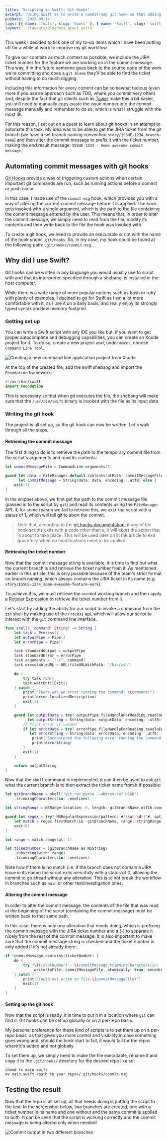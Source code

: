```yaml
---
title: 'Scripting in Swift: Git Hooks'
excerpt: 'Using Swift as to write a commit-msg git hook so that adding ticket numbers to a commit message can be automated.'
pubDate: '2022-05-14'
tags: [{ name: 'Tools', slug: 'tools' }, { name: 'Swift', slug: 'swift' }]
layout: ../layouts/BlogPostLayout.astro
---
```


This week I decided to tick one of my to-do items which I have been putting off for a while at work to improve my git workflow.

To give our commits as much context as possible, we include the JIRA ticket number for the feature we are working on in the commit message. This way, if in the future someone goes back to the source code of the work we're committing and does a `git blame` they'll be able to find the ticket without having to do much digging.

Including this information for every commit can be somewhat tedious (even more if you use an approach such as TDD, where you commit very often) and, despite the fact that git clients such as [Tower](https://www.git-tower.com/mac) make this a bit easier, you still need to manually copy-paste the issue number into the commit message manually and remember to do so, which is what I struggle with the most 😅.

For this reason, I set out on a quest to learn about git hooks in an attempt to automate this task. My idea was to be able to get the JIRA ticket from the git branch (we have a set branch naming convention `story/ISSUE-1234_branch-name`) and then alter the commit message to prefix it with the ticket number, making the end result message: `ISSUE-1234 - Some awesome commit message`.

## Automating commit messages with git hooks

[Git Hooks](https://git-scm.com/book/en/v2/Customizing-Git-Git-Hooks) provide a way of triggering custom actions when certain important git commands are run, such as running actions before a commit or push occur.

In this case, I made use of the `commit-msg` hook, which provides you with a way of altering the current commit message before it is applied. The hook gets invoked with a single argument, which is the path to the file containing the commit message entered by the user. This means that, in order to alter the commit message, we simply need to read from the file, modify its contents and then write back to the file the hook was invoked with.

To create a git hook, we need to provide an executable script with the name of the hook under `.git/hooks`. So, in my case, my hook could be found at the following path: `.git/hooks/commit-msg`.

## Why did I use Swift?

Git hooks can be written in any language you would usually use to script with and that its interpreter, specified through a shebang, is installed in the host computer.

While there is a wide range of more popular options such as bash or ruby with plenty of examples, I decided to go for Swift as I am a lot more comfortable with it, as I use it on a daily basis, and really enjoy its strongly typed syntax and low memory footprint.

### Getting set up

You can write a Swift script with any IDE you like but, if you want to get proper autocomplete and debugging capabilities, you can create an Xcode project for it. To do so, create a new project and, under `macos`, choose `Command Line Tool`.

![Creating a new command line application project from Xcode](/assets/posts/scripting-in-swift-git-hooks/xcode-new-project.png)

At the top of the created file, add the swift shebang and import the `Foundation` framework:

```swift:main.swift
#!/usr/bin/swift
import Foundation
```

This is necessary so that when git executes the file, the shebang will make sure that the `/usr/bin/swift` binary is invoked with the file as its input data.

### Writing the git hook

The project is all set up, so the git hook can now be written. Let's walk through all the steps.

#### Retrieving the commit message

The first thing to do is to retrieve the path to the temporary commit file from the script's arguments and read its contents:

```swift:main.swift
let commitMessageFile = CommandLine.arguments[1]

guard let data = FileManager.default.contents(atPath: commitMessageFile),
      let commitMessage = String(data: data, encoding: .utf8) else {
    exit(1)
}
```

In the snippet above, we first get the path to the commit message file (passed in to the script by `git`) and read its contents using the `FileManager` API. If, for some reason we fail to retrieve this, we `exit` the script with a status of 1, which will tell git to abort the commit.

> Note that, according to the [git hooks documentation](https://git-scm.com/book/en/v2/Customizing-Git-Git-Hooks), if any of the hook scripts exits with a code other than `0`, it will abort the action that is about to take place. This will be used later on in the article to exit gracefully when no modifications need to be applied.

#### Retrieving the ticket number

Now that the commit message string is available, it is time to find out what the current branch is and retrieve the ticket number from it. As mentioned earlier in this article, this is only possible because of the team's strict format on branch naming, which always contains the JIRA ticket in its name (e.g. `story/ISSUE-1234_some-awesome-feature-work`).

To achieve this, we must retrieve the current working branch and then apply a [Regular Expression](https://nshipster.com/swift-regular-expressions/) to retrieve the ticket number from it.

Let's start by adding the ability for our script to invoke a command from the `zsh` shell by making use of the `Process` api, which will allow our script to interact with the `git` command line interface.

```swift:main.swift
func shell(_ command: String) -> String {
    let task = Process()
    let outputPipe = Pipe()
    let errorPipe = Pipe()

    task.standardOutput = outputPipe
    task.standardError = errorPipe
    task.arguments = ["-c", command]
    task.executableURL = URL(fileURLWithPath: "/bin/zsh")

    do {
        try task.run()
        task.waitUntilExit()
    } catch {
        print("There was an error running the command: \(command)")
        print(error.localizedDescription)
        exit(1)
    }

    guard let outputData = try? outputPipe.fileHandleForReading.readToEnd(),
          let outputString = String(data: outputData, encoding: .utf8) else {
        // Print error if needed
        if let errorData = try? errorPipe.fileHandleForReading.readToEnd(),
           let errorString = String(data: errorData, encoding: .utf8) {
            print("Encountered the following error running the command:")
            print(errorString)
        }
        exit(1)
    }

    return outputString
}
```

Now that the `shell` command is implemented, it can then be used to ask `git` what the current branch is to then extract the ticket name from it if possible:

```swift:main.swift
let gitBranchName = shell("git rev-parse --abbrev-ref HEAD")
    .trimmingCharacters(in: .newlines)

let stringRange = NSRange(location: 0, length: gitBranchName.utf16.count)

guard let regex = try? NSRegularExpression(pattern: #"(\w*-\d*)"#, options: .anchorsMatchLines),
    let match = regex.firstMatch(in: gitBranchName, range: stringRange) else {
    exit(0)
}

let range = match.range(at: 1)

let ticketNumber = (gitBranchName as NSString)
    .substring(with: range)
    .trimmingCharacters(in: .newlines)
```

Note how if there is no match (i.e. if the branch does not contain a JIRA issue in its name) the script exits mercifully with a status of 0, allowing the commit to go ahead without any alteration. This is to not break the workflow in branches such as `main` or other test/investigation ones.

#### Altering the commit message

In order to alter the commit message, the contents of the file that was read at the beginning of the script (containing the commit message) must be written back to that same path.

In this case, there is only one alteration that needs doing, which is prefixing the commit message with the JIRA ticket number and a (-) to separate it nicely from the rest of the commit message. It is also important to make sure that the commit message string is checked and the ticket number is only added if it's not already there:

```swift:main.swift
if !commitMessage.contains(ticketNumber) {
    do {
        try "\(ticketNumber) - \(commitMessage.trimmingCharacters(in: .newlines))"
            .write(toFile: commitMessageFile, atomically: true, encoding: .utf8)
    } catch {
        print("Could not write to file \(commitMessageFile)")
        exit(1)
    }
}
```

#### Setting up the git hook

Now that the script is ready, it is time to put it in a location where `git` can find it. Git hooks can be set up globally or on a per-repo basis.

My personal preference for these kind of scripts is to set them up on a per-repo basis, as that gives you more control and visibility in case something goes wrong and, should the hook start to fail, it would fail for the repos where it's added and not globally.

To set them up, we simply need to make the file executable, rename it and copy it to the `.git/hooks/` directory for the desired repo like so:

```bash:Terminal
chmod +x main.swift
mv main.swift <path_to_your_repo>/.git/hooks/commit-msg
```

## Testing the result

Now that the repo is all set up, all that needs doing is putting the script to the test. In the screenshot below, two branches are created, one with a ticket number in its name and one without and the same commit is applied to both. It can be seen that the script is working correctly and the commit message is being altered only when needed!

![Commit output in two different branches](/assets/posts/scripting-in-swift-git-hooks/git-hook-output.png)
